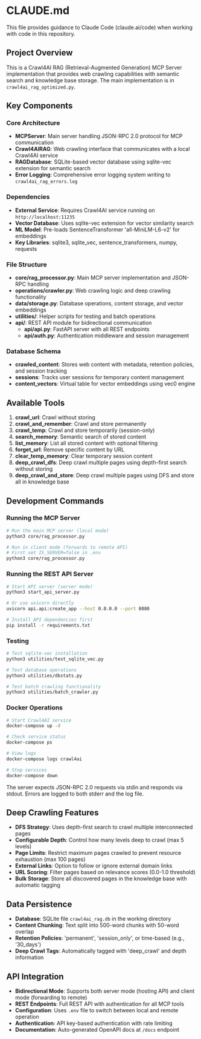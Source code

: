 # CLAUDE.md

This file provides guidance to Claude Code (claude.ai/code) when working with code in this repository.

## Project Overview
This is a Crawl4AI RAG (Retrieval-Augmented Generation) MCP Server implementation that provides web crawling capabilities with semantic search and knowledge base storage. The main implementation is in `crawl4ai_rag_optimized.py`.

## Key Components

### Core Architecture
- **MCPServer**: Main server handling JSON-RPC 2.0 protocol for MCP communication
- **Crawl4AIRAG**: Web crawling interface that communicates with a local Crawl4AI service
- **RAGDatabase**: SQLite-based vector database using sqlite-vec extension for semantic search
- **Error Logging**: Comprehensive error logging system writing to `crawl4ai_rag_errors.log`

### Dependencies
- **External Service**: Requires Crawl4AI service running on `http://localhost:11235`
- **Vector Database**: Uses sqlite-vec extension for vector similarity search
- **ML Model**: Pre-loads SentenceTransformer 'all-MiniLM-L6-v2' for embeddings
- **Key Libraries**: sqlite3, sqlite_vec, sentence_transformers, numpy, requests

### File Structure
- **core/rag_processor.py**: Main MCP server implementation and JSON-RPC handling
- **operations/crawler.py**: Web crawling logic and deep crawling functionality
- **data/storage.py**: Database operations, content storage, and vector embeddings
- **utilities/**: Helper scripts for testing and batch operations
- **api/**: REST API module for bidirectional communication
  - **api/api.py**: FastAPI server with all REST endpoints
  - **api/auth.py**: Authentication middleware and session management

### Database Schema
- **crawled_content**: Stores web content with metadata, retention policies, and session tracking
- **sessions**: Tracks user sessions for temporary content management  
- **content_vectors**: Virtual table for vector embeddings using vec0 engine

## Available Tools
1. **crawl_url**: Crawl without storing
2. **crawl_and_remember**: Crawl and store permanently
3. **crawl_temp**: Crawl and store temporarily (session-only)
4. **search_memory**: Semantic search of stored content
5. **list_memory**: List all stored content with optional filtering
6. **forget_url**: Remove specific content by URL
7. **clear_temp_memory**: Clear temporary session content
8. **deep_crawl_dfs**: Deep crawl multiple pages using depth-first search without storing
9. **deep_crawl_and_store**: Deep crawl multiple pages using DFS and store all in knowledge base

## Development Commands

### Running the MCP Server
```bash
# Run the main MCP server (local mode)
python3 core/rag_processor.py

# Run in client mode (forwards to remote API)
# First set IS_SERVER=false in .env
python3 core/rag_processor.py
```

### Running the REST API Server
```bash
# Start API server (server mode)
python3 start_api_server.py

# Or use uvicorn directly
uvicorn api.api:create_app --host 0.0.0.0 --port 8080

# Install API dependencies first
pip install -r requirements.txt
```

### Testing
```bash
# Test sqlite-vec installation
python3 utilities/test_sqlite_vec.py

# Test database operations
python3 utilities/dbstats.py

# Test batch crawling functionality
python3 utilities/batch_crawler.py
```

### Docker Operations
```bash
# Start Crawl4AI service
docker-compose up -d

# Check service status
docker-compose ps

# View logs
docker-compose logs crawl4ai

# Stop services
docker-compose down
```

The server expects JSON-RPC 2.0 requests via stdin and responds via stdout. Errors are logged to both stderr and the log file.

## Deep Crawling Features
- **DFS Strategy**: Uses depth-first search to crawl multiple interconnected pages
- **Configurable Depth**: Control how many levels deep to crawl (max 5 levels)
- **Page Limits**: Restrict maximum pages crawled to prevent resource exhaustion (max 100 pages)
- **External Links**: Option to follow or ignore external domain links
- **URL Scoring**: Filter pages based on relevance scores (0.0-1.0 threshold)
- **Bulk Storage**: Store all discovered pages in the knowledge base with automatic tagging

## Data Persistence
- **Database**: SQLite file `crawl4ai_rag.db` in the working directory
- **Content Chunking**: Text split into 500-word chunks with 50-word overlap
- **Retention Policies**: 'permanent', 'session_only', or time-based (e.g., '30_days')
- **Deep Crawl Tags**: Automatically tagged with 'deep_crawl' and depth information

## API Integration
- **Bidirectional Mode**: Supports both server mode (hosting API) and client mode (forwarding to remote)
- **REST Endpoints**: Full REST API with authentication for all MCP tools
- **Configuration**: Uses `.env` file to switch between local and remote operation
- **Authentication**: API key-based authentication with rate limiting
- **Documentation**: Auto-generated OpenAPI docs at `/docs` endpoint